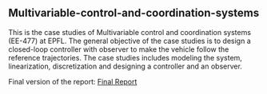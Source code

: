 ## Multivariable-control-and-coordination-systems

This is the case studies of Multivariable control and coordination systems (EE-477) at EPFL. The general objective of the case studies is to design a closed-loop controller with observer to make the vehicle follow the reference trajectories. The case studies includes modeling the system, linearization, discretization and designing a controller and an observer.

Final version of the report: [Final Report](./report.pdf)
